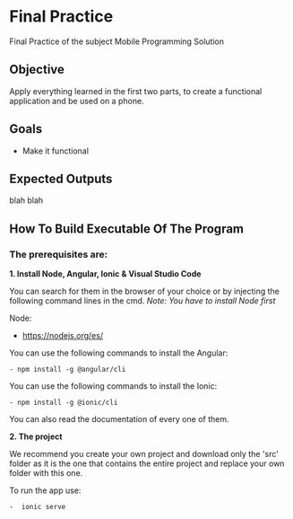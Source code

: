 # Final Practice

Final Practice of the subject Mobile Programming Solution

## Objective


Apply everything learned in the first two parts, to create a functional application and be used on a phone.


## Goals

- Make it functional    

## Expected Outputs

blah blah

## How To Build Executable Of The Program



### The prerequisites are:

**1. Install Node, Angular, Ionic & Visual Studio Code**

You can search for them in the browser of your choice or by injecting the following command lines in the cmd.
_Note: You have to install Node first_

Node:

- https://nodejs.org/es/ 


You can use the following commands to install the Angular:

    - npm install -g @angular/cli

You can use the following commands to install the Ionic:

    - npm install -g @ionic/cli

You can also read the documentation of every one of them.
    

**2. The project**

We recommend you create your own project and download only the 'src' folder as it is the one that contains the entire project and replace your own folder with this one.

To run the app use:

    -  ionic serve


